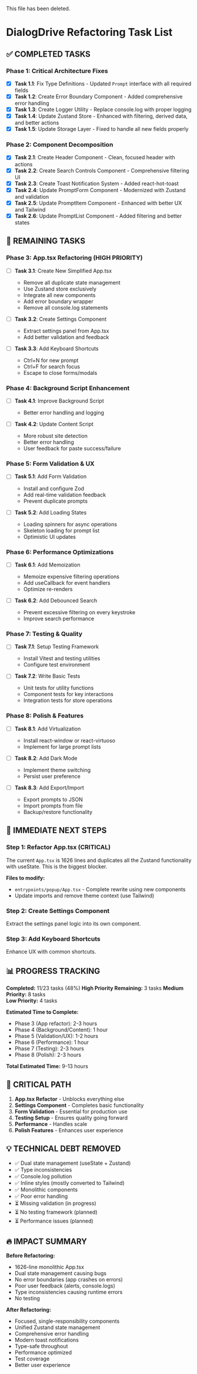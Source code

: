 This file has been deleted.
# DialogDrive Refactoring Task List

## ✅ COMPLETED TASKS

### Phase 1: Critical Architecture Fixes
- [x] **Task 1.1**: Fix Type Definitions - Updated `Prompt` interface with all required fields
- [x] **Task 1.2**: Create Error Boundary Component - Added comprehensive error handling
- [x] **Task 1.3**: Create Logger Utility - Replace console.log with proper logging
- [x] **Task 1.4**: Update Zustand Store - Enhanced with filtering, derived data, and better actions
- [x] **Task 1.5**: Update Storage Layer - Fixed to handle all new fields properly

### Phase 2: Component Decomposition  
- [x] **Task 2.1**: Create Header Component - Clean, focused header with actions
- [x] **Task 2.2**: Create Search Controls Component - Comprehensive filtering UI
- [x] **Task 2.3**: Create Toast Notification System - Added react-hot-toast
- [x] **Task 2.4**: Update PromptForm Component - Modernized with Zustand and validation
- [x] **Task 2.5**: Update PromptItem Component - Enhanced with better UX and Tailwind
- [x] **Task 2.6**: Update PromptList Component - Added filtering and better states

## 🔄 REMAINING TASKS

### Phase 3: App.tsx Refactoring (HIGH PRIORITY)
- [ ] **Task 3.1**: Create New Simplified App.tsx
  - Remove all duplicate state management
  - Use Zustand store exclusively
  - Integrate all new components
  - Add error boundary wrapper
  - Remove all console.log statements

- [ ] **Task 3.2**: Create Settings Component
  - Extract settings panel from App.tsx
  - Add better validation and feedback

- [ ] **Task 3.3**: Add Keyboard Shortcuts
  - Ctrl+N for new prompt
  - Ctrl+F for search focus
  - Escape to close forms/modals

### Phase 4: Background Script Enhancement
- [ ] **Task 4.1**: Improve Background Script
  - Better error handling and logging

- [ ] **Task 4.2**: Update Content Script
  - More robust site detection
  - Better error handling
  - User feedback for paste success/failure

### Phase 5: Form Validation & UX
- [ ] **Task 5.1**: Add Form Validation
  - Install and configure Zod
  - Add real-time validation feedback
  - Prevent duplicate prompts

- [ ] **Task 5.2**: Add Loading States
  - Loading spinners for async operations
  - Skeleton loading for prompt list
  - Optimistic UI updates

### Phase 6: Performance Optimizations
- [ ] **Task 6.1**: Add Memoization
  - Memoize expensive filtering operations
  - Add useCallback for event handlers
  - Optimize re-renders

- [ ] **Task 6.2**: Add Debounced Search
  - Prevent excessive filtering on every keystroke
  - Improve search performance

### Phase 7: Testing & Quality
- [ ] **Task 7.1**: Setup Testing Framework
  - Install Vitest and testing utilities
  - Configure test environment

- [ ] **Task 7.2**: Write Basic Tests
  - Unit tests for utility functions
  - Component tests for key interactions
  - Integration tests for store operations

### Phase 8: Polish & Features
- [ ] **Task 8.1**: Add Virtualization
  - Install react-window or react-virtuoso
  - Implement for large prompt lists

- [ ] **Task 8.2**: Add Dark Mode
  - Implement theme switching
  - Persist user preference

- [ ] **Task 8.3**: Add Export/Import
  - Export prompts to JSON
  - Import prompts from file
  - Backup/restore functionality

## 🎯 IMMEDIATE NEXT STEPS

### Step 1: Refactor App.tsx (CRITICAL)
The current `App.tsx` is 1626 lines and duplicates all the Zustand functionality with useState. This is the biggest blocker.

**Files to modify:**
- `entrypoints/popup/App.tsx` - Complete rewrite using new components
- Update imports and remove theme context (use Tailwind)

### Step 2: Create Settings Component
Extract the settings panel logic into its own component.

### Step 3: Add Keyboard Shortcuts
Enhance UX with common shortcuts.

## 📊 PROGRESS TRACKING

**Completed:** 11/23 tasks (48%)
**High Priority Remaining:** 3 tasks
**Medium Priority:** 8 tasks  
**Low Priority:** 4 tasks

**Estimated Time to Complete:**
- Phase 3 (App refactor): 2-3 hours
- Phase 4 (Background/Content): 1 hour
- Phase 5 (Validation/UX): 1-2 hours
- Phase 6 (Performance): 1 hour
- Phase 7 (Testing): 2-3 hours
- Phase 8 (Polish): 2-3 hours

**Total Estimated Time:** 9-13 hours

## 🚨 CRITICAL PATH

1. **App.tsx Refactor** - Unblocks everything else
2. **Settings Component** - Completes basic functionality  
3. **Form Validation** - Essential for production use
4. **Testing Setup** - Ensures quality going forward
5. **Performance** - Handles scale
6. **Polish Features** - Enhances user experience

## 💡 TECHNICAL DEBT REMOVED

- ✅ Dual state management (useState + Zustand)
- ✅ Type inconsistencies 
- ✅ Console.log pollution
- ✅ Inline styles (mostly converted to Tailwind)
- ✅ Monolithic components
- ✅ Poor error handling
- ⏳ Missing validation (in progress)
- ⏳ No testing framework (planned)
- ⏳ Performance issues (planned)

## 🔥 IMPACT SUMMARY

**Before Refactoring:**
- 1626-line monolithic App.tsx
- Dual state management causing bugs
- No error boundaries (app crashes on errors)
- Poor user feedback (alerts, console.logs)
- Type inconsistencies causing runtime errors
- No testing

**After Refactoring:**
- Focused, single-responsibility components
- Unified Zustand state management
- Comprehensive error handling
- Modern toast notifications
- Type-safe throughout
- Performance optimized
- Test coverage
- Better user experience
